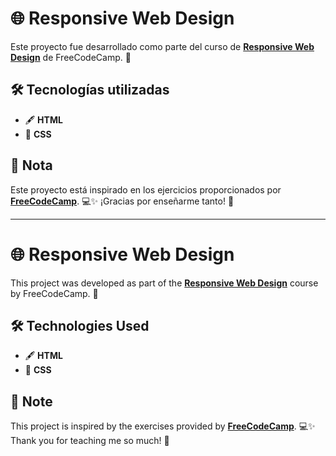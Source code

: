 # 🌐 Responsive Web Design  
Este proyecto fue desarrollado como parte del curso de **[Responsive Web Design](https://www.freecodecamp.org/learn)** de FreeCodeCamp. 🚀  

## 🛠️ Tecnologías utilizadas  
- 🖋️ **HTML**  
- 🎨 **CSS**  

## 📝 Nota  
Este proyecto está inspirado en los ejercicios proporcionados por **[FreeCodeCamp](https://www.freecodecamp.org/learn)**. 💻✨ ¡Gracias por enseñarme tanto! 🙌  

---

# 🌐 Responsive Web Design  
This project was developed as part of the **[Responsive Web Design](https://www.freecodecamp.org/learn)** course by FreeCodeCamp. 🚀  

## 🛠️ Technologies Used  
- 🖋️ **HTML**  
- 🎨 **CSS**  

## 📝 Note  
This project is inspired by the exercises provided by **[FreeCodeCamp](https://www.freecodecamp.org/learn)**. 💻✨ Thank you for teaching me so much! 🙌  
